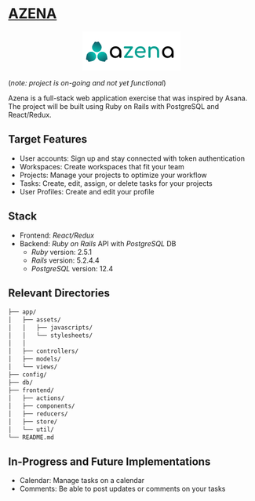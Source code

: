 # [AZENA](https://azena.herokuapp.com/) 
<p align="center"> <img src="./app/assets/images/azena-logo-blue-black-zen-onwhite.png" /> </p>


(*note: project is on-going and not yet functional*)

Azena is a full-stack web application exercise that was inspired by Asana. The project will be built using Ruby on Rails with PostgreSQL and React/Redux.

## Target Features
* User accounts: Sign up and stay connected with token authentication
* Workspaces: Create workspaces that fit your team
* Projects: Manage your projects to optimize your workflow
* Tasks: Create, edit, assign, or delete tasks for your projects
* User Profiles: Create and edit your profile

## Stack
* Frontend: _React/Redux_
* Backend: _Ruby on Rails_ API with _PostgreSQL_ DB
  * _Ruby_ version: 2.5.1
  * _Rails_ version: 5.2.4.4
  * _PostgreSQL_ version: 12.4

## Relevant Directories
```
├── app/
│   ├── assets/
│   │   ├── javascripts/
│   │   └── stylesheets/
│   │
│   ├── controllers/
│   ├── models/
│   └── views/
├── config/
├── db/
├── frontend/
│   ├── actions/
│   ├── components/
│   ├── reducers/
│   ├── store/
│   └── util/
└── README.md
```

## In-Progress and Future Implementations
* Calendar: Manage tasks on a calendar
* Comments: Be able to post updates or comments on your tasks
